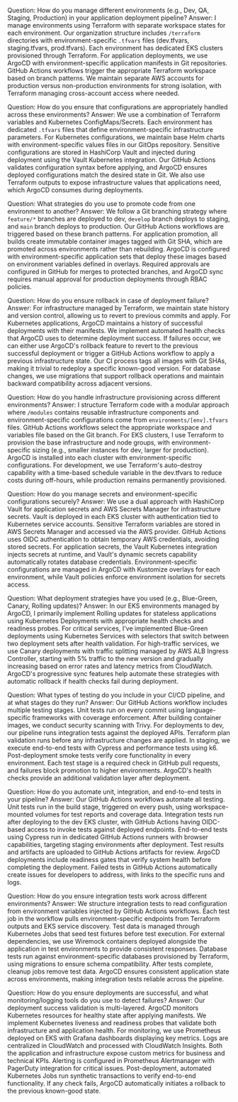 Question: How do you manage different environments (e.g., Dev, QA, Staging, Production) in your application deployment pipeline?
Answer: I manage environments using Terraform with separate workspace states for each environment. Our organization structure includes `/terraform` directories with environment-specific `.tfvars` files (dev.tfvars, staging.tfvars, prod.tfvars). Each environment has dedicated EKS clusters provisioned through Terraform. For application deployments, we use ArgoCD with environment-specific application manifests in Git repositories. GitHub Actions workflows trigger the appropriate Terraform workspace based on branch patterns. We maintain separate AWS accounts for production versus non-production environments for strong isolation, with Terraform managing cross-account access where needed.

Question: How do you ensure that configurations are appropriately handled across these environments?
Answer: We use a combination of Terraform variables and Kubernetes ConfigMaps/Secrets. Each environment has dedicated `.tfvars` files that define environment-specific infrastructure parameters. For Kubernetes configurations, we maintain base Helm charts with environment-specific values files in our GitOps repository. Sensitive configurations are stored in HashiCorp Vault and injected during deployment using the Vault Kubernetes integration. Our GitHub Actions validates configuration syntax before applying, and ArgoCD ensures deployed configurations match the desired state in Git. We also use Terraform outputs to expose infrastructure values that applications need, which ArgoCD consumes during deployments.

Question: What strategies do you use to promote code from one environment to another?
Answer: We follow a Git branching strategy where `feature/*` branches are deployed to dev, `develop` branch deploys to staging, and `main` branch deploys to production. Our GitHub Actions workflows are triggered based on these branch patterns. For application promotion, all builds create immutable container images tagged with Git SHA, which are promoted across environments rather than rebuilding. ArgoCD is configured with environment-specific application sets that deploy these images based on environment variables defined in overlays. Required approvals are configured in GitHub for merges to protected branches, and ArgoCD sync requires manual approval for production deployments through RBAC policies.

Question: How do you ensure rollback in case of deployment failure?
Answer: For infrastructure managed by Terraform, we maintain state history and version control, allowing us to revert to previous commits and apply. For Kubernetes applications, ArgoCD maintains a history of successful deployments with their manifests. We implement automated health checks that ArgoCD uses to determine deployment success. If failures occur, we can either use ArgoCD's rollback feature to revert to the previous successful deployment or trigger a GitHub Actions workflow to apply a previous infrastructure state. Our CI process tags all images with Git SHAs, making it trivial to redeploy a specific known-good version. For database changes, we use migrations that support rollback operations and maintain backward compatibility across adjacent versions.

Question: How do you handle infrastructure provisioning across different environments?
Answer: I structure Terraform code with a modular approach where `/modules` contains reusable infrastructure components and environment-specific configurations come from `environments/[env].tfvars` files. GitHub Actions workflows select the appropriate workspace and variables file based on the Git branch. For EKS clusters, I use Terraform to provision the base infrastructure and node groups, with environment-specific sizing (e.g., smaller instances for dev, larger for production). ArgoCD is installed into each cluster with environment-specific configurations. For development, we use Terraform's auto-destroy capability with a time-based schedule variable in the dev.tfvars to reduce costs during off-hours, while production remains permanently provisioned.

Question: How do you manage secrets and environment-specific configurations securely?
Answer: We use a dual approach with HashiCorp Vault for application secrets and AWS Secrets Manager for infrastructure secrets. Vault is deployed in each EKS cluster with authentication tied to Kubernetes service accounts. Sensitive Terraform variables are stored in AWS Secrets Manager and accessed via the AWS provider. GitHub Actions uses OIDC authentication to obtain temporary AWS credentials, avoiding stored secrets. For application secrets, the Vault Kubernetes integration injects secrets at runtime, and Vault's dynamic secrets capability automatically rotates database credentials. Environment-specific configurations are managed in ArgoCD with Kustomize overlays for each environment, while Vault policies enforce environment isolation for secrets access.

Question: What deployment strategies have you used (e.g., Blue-Green, Canary, Rolling updates)?
Answer: In our EKS environments managed by ArgoCD, I primarily implement Rolling updates for stateless applications using Kubernetes Deployments with appropriate health checks and readiness probes. For critical services, I've implemented Blue-Green deployments using Kubernetes Services with selectors that switch between two deployment sets after health validation. For high-traffic services, we use Canary deployments with traffic splitting managed by AWS ALB Ingress Controller, starting with 5% traffic to the new version and gradually increasing based on error rates and latency metrics from CloudWatch. ArgoCD's progressive sync features help automate these strategies with automatic rollback if health checks fail during deployment.

Question: What types of testing do you include in your CI/CD pipeline, and at what stages do they run?
Answer: Our GitHub Actions workflow includes multiple testing stages. Unit tests run on every commit using language-specific frameworks with coverage enforcement. After building container images, we conduct security scanning with Trivy. For deployments to dev, our pipeline runs integration tests against the deployed APIs. Terraform plan validation runs before any infrastructure changes are applied. In staging, we execute end-to-end tests with Cypress and performance tests using k6. Post-deployment smoke tests verify core functionality in every environment. Each test stage is a required check in GitHub pull requests, and failures block promotion to higher environments. ArgoCD's health checks provide an additional validation layer after deployment.

Question: How do you automate unit, integration, and end-to-end tests in your pipeline?
Answer: Our GitHub Actions workflows automate all testing. Unit tests run in the build stage, triggered on every push, using workspace-mounted volumes for test reports and coverage data. Integration tests run after deploying to the dev EKS cluster, with GitHub Actions having OIDC-based access to invoke tests against deployed endpoints. End-to-end tests using Cypress run in dedicated GitHub Actions runners with browser capabilities, targeting staging environments after deployment. Test results and artifacts are uploaded to GitHub Actions artifacts for review. ArgoCD deployments include readiness gates that verify system health before completing the deployment. Failed tests in GitHub Actions automatically create issues for developers to address, with links to the specific runs and logs.

Question: How do you ensure integration tests work across different environments?
Answer: We structure integration tests to read configuration from environment variables injected by GitHub Actions workflows. Each test job in the workflow pulls environment-specific endpoints from Terraform outputs and EKS service discovery. Test data is managed through Kubernetes Jobs that seed test fixtures before test execution. For external dependencies, we use Wiremock containers deployed alongside the application in test environments to provide consistent responses. Database tests run against environment-specific databases provisioned by Terraform, using migrations to ensure schema compatibility. After tests complete, cleanup jobs remove test data. ArgoCD ensures consistent application state across environments, making integration tests reliable across the pipeline.

Question: How do you ensure deployments are successful, and what monitoring/logging tools do you use to detect failures?
Answer: Our deployment success validation is multi-layered. ArgoCD monitors Kubernetes resources for healthy state after applying manifests. We implement Kubernetes liveness and readiness probes that validate both infrastructure and application health. For monitoring, we use Prometheus deployed on EKS with Grafana dashboards displaying key metrics. Logs are centralized in CloudWatch and processed with CloudWatch Insights. Both the application and infrastructure expose custom metrics for business and technical KPIs. Alerting is configured in Prometheus Alertmanager with PagerDuty integration for critical issues. Post-deployment, automated Kubernetes Jobs run synthetic transactions to verify end-to-end functionality. If any check fails, ArgoCD automatically initiates a rollback to the previous known-good state.
